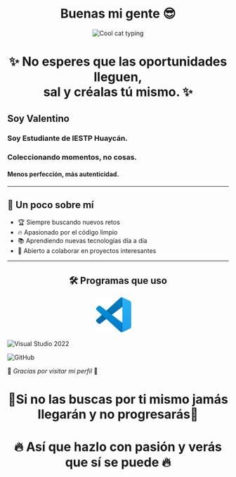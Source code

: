 <h1 align="center">Buenas mi gente 😎</h1>


<p align="center">
  <img src="https://media.giphy.com/media/JIX9t2j0ZTN9S/giphy.gif" alt="Cool cat typing" width="400"/>
</p>
<h1 align="center">
  ✨ <b>No esperes que las oportunidades lleguen,<br>sal y créalas tú mismo.</b> ✨
</h1>



 ## Soy Valentino 
 ### Soy Estudiante de IESTP Huaycán. 
 ### Coleccionando momentos, no cosas. 
 #### Menos perfección, más autenticidad. 

---

## 🎯 Un poco sobre mí
- 🏆 Siempre buscando nuevos retos  
- 🔥 Apasionado por el código limpio  
- 📚 Aprendiendo nuevas tecnologías día a día  
- 🤝 Abierto a colaborar en proyectos interesantes

---
<h2 align="center">🛠️ Programas que uso</h2>

<p align="center">
  <!-- VS Code -->
  <img src="https://raw.githubusercontent.com/devicons/devicon/master/icons/vscode/vscode-original.svg" 
       alt="VS Code" width="80" height="80"/>
  &nbsp;&nbsp;&nbsp;&nbsp;
  
  <!-- Visual Studio -->
  <img src="https://cdn.jsdelivr.net/gh/devicons/devicon/icons/visualstudio/visualstudio-plain.svg" 
       alt="Visual Studio 2022" width="80" height="80"/>
  &nbsp;&nbsp;&nbsp;&nbsp;
  
  <!-- GitHub -->
  <img src="https://cdn.jsdelivr.net/gh/devicons/devicon/icons/github/github-original.svg" 
       alt="GitHub" width="80" height="80"/>
</p>



🎉 *Gracias por visitar mi perfil* 🚀 
<h1 align="center">
  🚀<b>Si no las buscas por ti mismo jamás llegarán y no progresarás</b>🚀
</h1>

<h1 align="center">
  🔥 <b>Así que hazlo con pasión y verás que sí se puede</b> 🔥
</h1>








